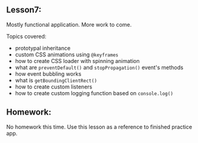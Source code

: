 Lesson7:
--------
Mostly functional application. More work to come.

Topics covered:
- prototypal inheritance
- custom CSS animations using `@keyframes`
- how to create CSS loader with spinning animation
- what are `preventDefault()` and `stopPropagation()` event's methods
- how event bubbling works
- what is `getBoundingClientRect()`
- how to create custom listeners
- how to create custom logging function based on `console.log()`

Homework:
---------
No homework this time. Use this lesson as a reference to finished practice app.
